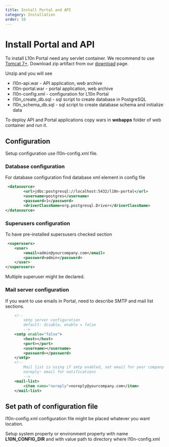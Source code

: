 ```yaml
---
title: Install Portal and API
category: Installation
order: 10
---
```


# Install Portal and API

To install L10n Portal need any servlet container. We recommend to use [Tomcat 7+](https://tomcat.apache.org/download-70.cgi).
Download zip artifact from our [download]({{site.baseurl}}/download) page.

Unzip and you will see

* l10n-api.war - API application, web archive
* l10n-portal.war - portal application, web archive
* l10n-config.xml - configuration for L10n Portal
* l10n_create_db.sql - sql script to create database in PostgreSQL
* l10n_schema_db.sql - sql script to create database schema and initialize data

To deploy API and Portal applications copy wars in **webapps** folder
of web container and run it.

## Configuration

Setup configuration use l10n-config.xml file.

### Database configuration
For database configuration find database xml element in config file

```xml
 <datasource>
        <url>jdbc:postgresql://localhost:5432/l10n-portal</url>
        <username>postgres</username>
        <password>1</password>
        <driverClassName>org.postgresql.Driver</driverClassName>
</datasource>
```

### Superusers configuration

To have pre-installed supersusers checked section

```xml
 <superusers>
    <user>
        <email>admin@yourcompany.com</email>
        <password>admin</password>
    </user>
</superusers>
```

Multiple superuser might be declared.

### Mail server configuration

If you want to use emails in Portal, need to describe SMTP and mail list sections.

```xml
    <!--
        smtp server configuration
        default: disable, enable = false
        -->
    <smtp enable="false">
        <host></host>
        <port></port>
        <username></username>
        <password></password>
    </smtp>
    <!--
        Mail list is using if smtp enabled, set email for your company here
        noreply: email for notifications
        -->
    <mail-list>
        <item name="noreply">noreply@yourcompany.com</item>
    </mail-list>
```

## Set path of configuration file

l10n-config.xml configuration file might be placed whatever you want location.

Setup system property or environment property with name **L10N_CONFIG_DIR** and with value
path to directory where l10n-config.xml



